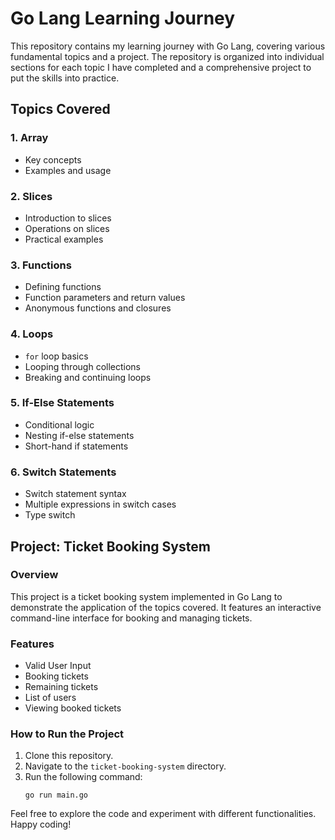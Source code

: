 # Go Lang Learning Journey

This repository contains my learning journey with Go Lang, covering various fundamental topics and a project. The repository is organized into individual sections for each topic I have completed and a comprehensive project to put the skills into practice.

## Topics Covered

### 1. Array
- Key concepts
- Examples and usage

### 2. Slices
- Introduction to slices
- Operations on slices
- Practical examples

### 3. Functions
- Defining functions
- Function parameters and return values
- Anonymous functions and closures

### 4. Loops
- `for` loop basics
- Looping through collections
- Breaking and continuing loops

### 5. If-Else Statements
- Conditional logic
- Nesting if-else statements
- Short-hand if statements

### 6. Switch Statements
- Switch statement syntax
- Multiple expressions in switch cases
- Type switch

## Project: Ticket Booking System

### Overview
This project is a ticket booking system implemented in Go Lang to demonstrate the application of the topics covered. It features an interactive command-line interface for booking and managing tickets.

### Features
- Valid User Input
- Booking tickets
- Remaining tickets
- List of users
- Viewing booked tickets

### How to Run the Project
1. Clone this repository.
2. Navigate to the `ticket-booking-system` directory.
3. Run the following command:
    ```
    go run main.go
    ```

Feel free to explore the code and experiment with different functionalities. Happy coding!
